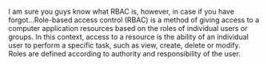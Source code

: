 I am sure you guys know what RBAC is, however, in case if you have forgot...Role-based access control (RBAC) is a method of giving access to a computer application resources based on the roles of individual users or groups. In this context, access to a resource is the ability of an individual user to perform a specific task, such as view, create, delete or modify. Roles are defined according to authority and responsibility of the user.